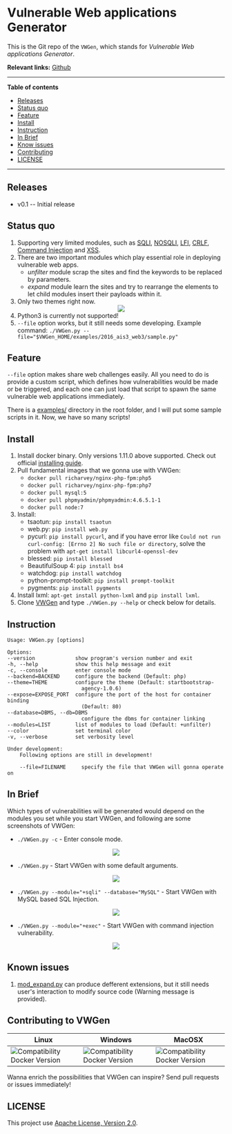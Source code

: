 # Vulnerable Web applications Generator

This is the Git repo of the `VWGen`, which stands for *Vulnerable Web applications Generator*.

**Relevant links:**
 [Github](https://github.com/qazbnm456/VWGen)

---------------------------------------

**Table of contents**

 * [Releases](#releases)
 * [Status quo](#status)
 * [Feature](#feature)
 * [Install](#install)
 * [Instruction](#instruction)
 * [In Brief](#brief)
 * [Know issues](#issue)
 * [Contributing](#contribute)
 * [LICENSE](#license)

---------------------------------------

<a name="releases"></a>
## Releases

- v0.1 -- Initial release

<a name="status"></a>
## Status quo

1. Supporting very limited modules, such as [SQLI](https://www.owasp.org/index.php/SQL_Injection), [NOSQLI](https://www.owasp.org/index.php/Testing_for_NoSQL_injection), [LFI](https://www.owasp.org/index.php/Testing_for_Local_File_Inclusion), [CRLF](https://www.owasp.org/index.php/CRLF_Injection), [Command Injection](https://www.owasp.org/index.php/Command_Injection) and [XSS](https://www.owasp.org/index.php/Cross-site_Scripting_(XSS)).
2. There are two important modules which play essential role in deploying vulnerable web apps.
   - *unfilter* module scrap the sites and find the keywords to be replaced by parameters.
   - *expand* module learn the sites and try to rearrange the elements to let child modules insert their payloads within it.
3. Only two themes right now.
    <div align="center"><img src="http://i.imgur.com/jgdO4HD.png" /></div>
4. Python3 is currently not supported!
5. `--file` option works, but it still needs some developing. Example command: `./VWGen.py --file="$VWGen_HOME/examples/2016_ais3_web3/sample.py"`

<a name="feature"></a>
## Feature

`--file` option makes share web challenges easily. All you need to do is provide a custom script, which defines how vulnerabilities would be made or be triggered, and each one can just load that script to spawn the same vulnerable web applications immediately.

There is a [examples/](https://github.com/qazbnm456/VWGen/tree/master/examples) directory in the root folder, and I will put some sample scripts in it. Now, we have so many scripts!

<a name="install"></a>
## Install

1. Install docker binary. Only versions 1.11.0 above supported. Check out official [installing guide](https://docs.docker.com/linux/).
2. Pull fundamental images that we gonna use with VWGen:
    - `docker pull richarvey/nginx-php-fpm:php5`
    - `docker pull richarvey/nginx-php-fpm:php7`
    - `docker pull mysql:5`
    - `docker pull phpmyadmin/phpmyadmin:4.6.5.1-1`
    - `docker pull node:7`
3. Install:
    - tsaotun: `pip install tsaotun`
    - web.py: `pip install web.py`
    - pycurl: `pip install pycurl`, and if you have error like `Could not run curl-config: [Errno 2] No such file or directory`, solve the problem with `apt-get install libcurl4-openssl-dev`
    - blessed: `pip install blessed`
    - BeautifulSoup 4: `pip install bs4`
    - watchdog: `pip install watchdog`
    - python-prompt-toolkit: `pip install prompt-toolkit`
    - pygments: `pip install pygments`
4. Install lxml: `apt-get install python-lxml` and `pip install lxml`.
5. Clone [VWGen](https://github.com/qazbnm456/VWGen) and type `./VWGen.py --help` or check below for details.

<a name="instruction"></a>
## Instruction

    Usage: VWGen.py [options]

    Options:
    --version             show program's version number and exit
    -h, --help            show this help message and exit
    -c, --console         enter console mode
    --backend=BACKEND     configure the backend (Default: php)
    --theme=THEME         configure the theme (Default: startbootstrap-
                            agency-1.0.6)
    --expose=EXPOSE_PORT  configure the port of the host for container binding
                            (Default: 80)
    --database=DBMS, --db=DBMS
                            configure the dbms for container linking
    --modules=LIST        list of modules to load (Default: +unfilter)
    --color               set terminal color
    -v, --verbose         set verbosity level

    Under development:
        Following options are still in development!

        --file=FILENAME     specify the file that VWGen will gonna operate on

<a name="brief"></a>
## In Brief

Which types of vulnerabilities will be generated would depend on the modules you set while you start VWGen, and following are some screenshots of VWGen:

- `./VWGen.py -c` - Enter console mode.
<div align="center"><img src="http://i.imgur.com/fOZWju1.png" /></div>

- `./VWGen.py` - Start VWGen with some default arguments.
<div align="center"><img src="http://i.imgur.com/55RPixv.png" /></div>

- `./VWGen.py --module="+sqli" --database="MySQL"` - Start VWGen with MySQL based SQL Injection.
<div align="center"><img src="http://i.imgur.com/X5m0OkO.png" /></div>

- `./VWGen.py --module="+exec"` - Start VWGen with command injection vulnerability.
<div align="center"><img src="http://i.imgur.com/Rt0er9E.png" /></div>

<a name="issue"></a>
## Known issues

1. [mod_expand.py](https://github.com/qazbnm456/VWGen/blob/master/core/attack/mod_expand.py) can produce defferent extensions, but it still needs user's interaction to modify source code (Warning message is provided).

<a name="contribute"></a>
## Contributing to VWGen

| Linux | Windows | MacOSX |
|------------------|---------|---------|
| ![Compatibility Docker Version](https://img.shields.io/badge/docker%20version-1.12.3-blue.svg) | ![Compatibility Docker Version](https://img.shields.io/badge/docker%20version-1.12.3-blue.svg) | ![Compatibility Docker Version](https://img.shields.io/badge/docker%20version-1.12.3-blue.svg) |

Wanna enrich the possibilities that VWGen can inspire? Send pull requests or issues immediately!

<a name="license"></a>
## LICENSE

This project use [Apache License, Version 2.0](https://github.com/qazbnm456/VWGen/blob/master/LICENSE).
